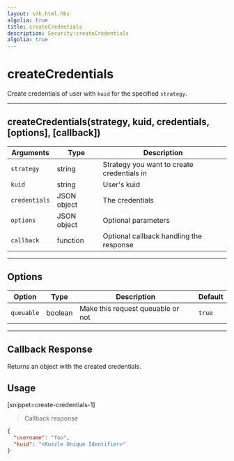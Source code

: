 ```yaml
---
layout: sdk.html.hbs
algolia: true
title: createCredentials
description: Security:createCredentials
algolia: true
---
```

  

# createCredentials
Create credentials of user with `kuid` for the specified `strategy`.

---

## createCredentials(strategy, kuid, credentials, [options], [callback])

| Arguments | Type | Description
|-----------|------|------------
| `strategy` | string | Strategy you want to create credentials in
| `kuid` | string | User's kuid
| `credentials` | JSON object | The credentials
| `options` | JSON object | Optional parameters
| `callback`| function | Optional callback handling the response

---

## Options

| Option | Type | Description | Default
|--------|------|-------------|---------
| `queuable` | boolean | Make this request queuable or not  | `true`

---

## Callback Response

Returns an object with the created credentials.

## Usage

[snippet=create-credentials-1]
> Callback response

```json
{
  "username": "foo",
  "kuid": "<Kuzzle Unique Identifier>"
}
```